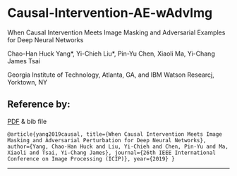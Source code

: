 # Causal-Intervention-AE-wAdvImg

When Causal Intervention Meets Image Masking and Adversarial Examples for Deep Neural Networks

Chao-Han Huck Yang*, Yi-Chieh Liu*, Pin-Yu Chen, Xiaoli Ma, Yi-Chang James Tsai

Georgia Institute of Technology, Atlanta, GA, and IBM Watson Researcj, Yorktown, NY

## Reference by: 
[PDF](https://arxiv.org/abs/1902.03380) & bib file

``@article{yang2019causal,
  title={When Causal Intervention Meets Image Masking and Adversarial Perturbation for Deep Neural Networks},
  author={Yang, Chao-Han Huck and Liu, Yi-Chieh and Chen, Pin-Yu and Ma, Xiaoli and Tsai, Yi-Chang James},
  journal={26th IEEE International Conference on Image Processing (ICIP)},
  year={2019}
}``
***
